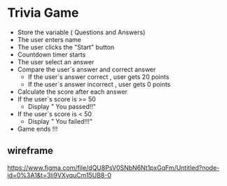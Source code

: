 # Trivia Game 


- Store the variable ( Questions and Answers)
- The user  enters name
- The user clicks the "Start" button
- Countdown timer starts 
- The user select an answer 
- Compare the user`s answer and correct answer 
    - If the user`s answer correct , user gets 20 points 
    - If the user`s answer incorrect , user gets 0 points 
- Calculate the score after each answer 
- If the user`s score is >= 50 
    - Display " You passed!!" 
- If the user`s score is < 50 
    - Display " You failed!!!"
- Game ends !!!

## wireframe
https://www.figma.com/file/dQU8PsV0SNbN6Nt1pxGqFm/Untitled?node-id=0%3A1&t=3li9VXyquCm15UB8-0